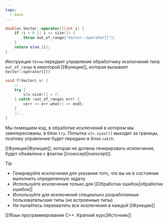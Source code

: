 ```yaml
---
tags:
  - base
---
```


```cpp
double& Vector::operator[](int i) {
	if (i < 0 || i >= size()) {
		throw out_of_range{"Vector::operator[]"};
	}
	return elem_[i];
} 
```

Инструкция `throw` передает управление обработчику исключений типа `out_of_range` в некоторой [[Функции]], которая вызывает `Vector::operator[]()` 

```cpp
void f(Vector& v) {
	//...
	try {
		v[v.size()] = 7;
	} catch (out_of_range& err) {
		cerr << err.what() << endl;
	}
	//...
}
```

Мы помещаем код, в обработке исключений в котором мы заинтересованы, в блок `try`. Попытка `v[v.size()]` выходит за границы, поэтому управление будет передано в блок `catch`.

[[Функции|Функция]], которая не должна генерировать исключения, будет объявлена с флагом [[noexcept|noexcept]].

> [!tip]
> - Генерируйте исключения для указания того, что вы не в состоянии выполнить определенную задачу
> - Используйте исключение только для [[Обработка ошибок|обработки ошибок]]
> - Используйте для исключений специально разработанные пользовательские типы (не встроенные типы)
> - Не пытайтесь перехватить все исключения в каждой [[Функции]]

[[!Язык программирования C++. Краткий курс|Источник]]
